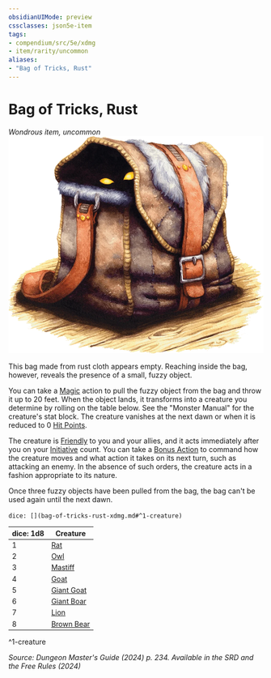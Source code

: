 ```yaml
---
obsidianUIMode: preview
cssclasses: json5e-item
tags:
- compendium/src/5e/xdmg
- item/rarity/uncommon
aliases: 
- "Bag of Tricks, Rust"
---
```

# Bag of Tricks, Rust
*Wondrous item, uncommon*  
![](/3-Mechanics/CLI/items/img/bag-of-tricks.webp#right)


This bag made from rust cloth appears empty. Reaching inside the bag, however, reveals the presence of a small, fuzzy object.

You can take a [Magic](actions.md#Magic) action to pull the fuzzy object from the bag and throw it up to 20 feet. When the object lands, it transforms into a creature you determine by rolling on the table below. See the "Monster Manual" for the creature's stat block. The creature vanishes at the next dawn or when it is reduced to 0 [Hit Points](/3-Mechanics/CLI/variant-rules/hit-points-xphb.md).

The creature is [Friendly](/3-Mechanics/CLI/variant-rules/friendly-attitude-xphb.md) to you and your allies, and it acts immediately after you on your [Initiative](/3-Mechanics/CLI/variant-rules/initiative-xphb.md) count. You can take a [Bonus Action](/3-Mechanics/CLI/variant-rules/bonus-action-xphb.md) to command how the creature moves and what action it takes on its next turn, such as attacking an enemy. In the absence of such orders, the creature acts in a fashion appropriate to its nature.

Once three fuzzy objects have been pulled from the bag, the bag can't be used again until the next dawn.

`dice: [](bag-of-tricks-rust-xdmg.md#^1-creature)`

| dice: 1d8 | Creature |
|-----------|----------|
| 1 | [Rat](/3-Mechanics/CLI/bestiary/beast/rat-xmm.md) |
| 2 | [Owl](/3-Mechanics/CLI/bestiary/beast/owl-xmm.md) |
| 3 | [Mastiff](/3-Mechanics/CLI/bestiary/beast/mastiff-xmm.md) |
| 4 | [Goat](/3-Mechanics/CLI/bestiary/beast/goat-xmm.md) |
| 5 | [Giant Goat](/3-Mechanics/CLI/bestiary/beast/giant-goat-xmm.md) |
| 6 | [Giant Boar](/3-Mechanics/CLI/bestiary/beast/giant-boar-xmm.md) |
| 7 | [Lion](/3-Mechanics/CLI/bestiary/beast/lion-xmm.md) |
| 8 | [Brown Bear](/3-Mechanics/CLI/bestiary/beast/brown-bear-xmm.md) |
^1-creature

*Source: Dungeon Master's Guide (2024) p. 234. Available in the <span title='Systems Reference Document (5.2)'>SRD</span> and the Free Rules (2024)*